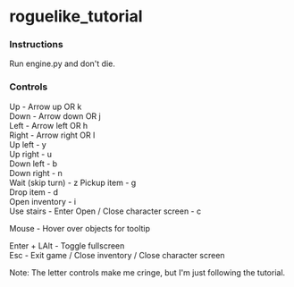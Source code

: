 # roguelike_tutorial

### Instructions

Run engine.py and don't die.

### Controls

Up - Arrow up OR k  
Down - Arrow down OR j  
Left - Arrow left OR h  
Right - Arrow right OR l  
Up left - y  
Up right - u  
Down left - b  
Down right - n  
Wait (skip turn) - z
Pickup item - g  
Drop item - d  
Open inventory - i  
Use stairs - Enter
Open / Close character screen - c

Mouse - Hover over objects for tooltip

Enter + LAlt - Toggle fullscreen  
Esc - Exit game / Close inventory / Close character screen

Note: The letter controls make me cringe, but I'm just following the tutorial.
